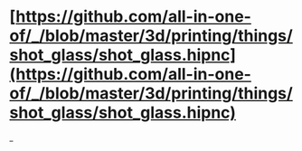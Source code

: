 # [https://github.com/all-in-one-of/_/blob/master/3d/printing/things/shot_glass/shot_glass.hipnc](https://github.com/all-in-one-of/_/blob/master/3d/printing/things/shot_glass/shot_glass.hipnc)
_
